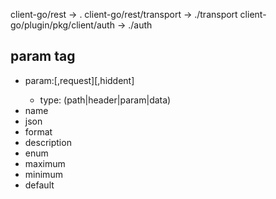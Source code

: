client-go/rest -> .
client-go/rest/transport -> ./transport
client-go/plugin/pkg/client/auth -> ./auth

## param tag
- param:<type>[,request][,hiddent]
    - type: (path|header|param|data)
- name
- json
- format
- description
- enum
- maximum
- minimum
- default

